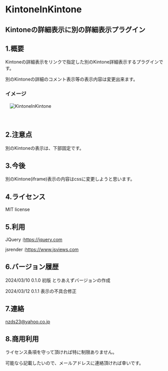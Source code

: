 # KintoneInKintone

## Kintoneの詳細表示に別の詳細表示プラグイン

## 1.概要

Kintoneの詳細表示をリンクで指定した別のKintone詳細表示するプラグインです。

別のKintoneの詳細のコメント表示等の表示内容は変更出来ます。

### イメージ

　![KintoneInKintone](https://github.com/noz-23/KintoneInKintone/assets/160399039/8c149c40-d4fd-4c99-a41a-b194141dcadc)

　
## 2.注意点

別のKintoneの表示は、下部固定です。

## 3.今後

別のKintone(iframe)表示の内容はcssに変更しようと思います。

## 4.ライセンス

MIT license

## 5.利用

JQuery   :https://jquery.com

jsrender :https://www.jsviews.com


## 6.バージョン履歴

 2024/03/10 0.1.0 初版 とりあえずバージョンの作成
 
 2024/03/12 0.1.1 表示の不具合修正

## 7.連絡

nzds23@yahoo.co.jp

## 8.商用利用

ライセンス条項を守って頂ければ特に制限ありません。

可能なら記載したいので、メールアドレスに連絡頂ければ幸いです。

